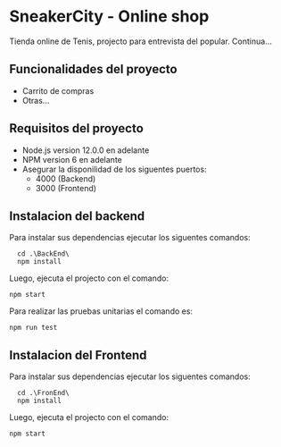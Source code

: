 
# SneakerCity - Online shop


Tienda online de Tenis, projecto para entrevista del popular. Continua...


## Funcionalidades del proyecto

* Carrito de compras
* Otras...


## Requisitos del proyecto

* Node.js version 12.0.0 en adelante 
* NPM version 6 en adelante
* Asegurar la disponilidad de los siguentes puertos:
	* 4000 (Backend)
	 * 3000 (Frontend)

## Instalacion del backend

Para instalar  sus dependencias ejecutar los siguentes comandos:
 

      cd .\BackEnd\
      npm install
    
  Luego, ejecuta el projecto con el comando:
	
    npm start
    
Para realizar las pruebas unitarias el comando es:

    npm run test

## Instalacion del Frontend

Para instalar  sus dependencias ejecutar los siguentes comandos:
 

      cd .\FronEnd\
      npm install
  
 Luego, ejecuta el projecto con el comando:
	
    npm start